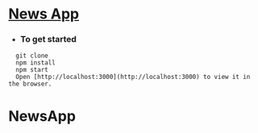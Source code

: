 # [News App](https://github.com/PurpleBooth)


* ###   To get started
```
  git clone
  npm install
  npm start
  Open [http://localhost:3000](http://localhost:3000) to view it in the browser.

```


#    N e w s A p p 
#  
#  